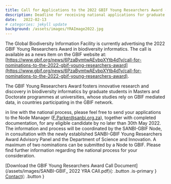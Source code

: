 ```yaml
---
title: Call for Applications to the 2022 GBIF Young Researchers Award - National Process
description: Deadline for receiving national applications for graduate students whose innovative research relies on biodiversity data:30 May 2022
date:   2022-02-13
# categories: jekyll update
background: /assets/images/YRAImage2022.jpg
---
```


The Global Biodiversity Information Facility is currently advertising the 2022 GBIF Young Researchers Award in biodiversity informatics.  The call is available as a news item on the GBIF website at:[https://www.gbif.org/news/6PzaBymtwAEvbpXYtb4d1y/call-for-nominations-to-the-2022-gbif-young-researchers-award](https://www.gbif.org/news/6PzaBymtwAEvbpXYtb4d1y/call-for-nominations-to-the-2022-gbif-young-researchers-award).

The GBIF Young Researchers Award fosters innovative research and discovery in biodiversity informatics by graduate students in Masters and Doctorate programmes at universities, whose studies rely on GBIF mediated data, in countries participating in the GBIF network.  

in line with the national process, please feel free to send your applications to the Node Manager (F.Parker@sanbi.org.za), together with completed documentation, for any eligible candidate by no later than 30th May 2022.  The information and process will be coordinated by the SANBI-GBIF Node, in consultation with the newly established SANBI-GBIF Young Researchers Award Advisory Panel and the Department of Science and Innovation.  A maximum of two nominations can be submitted by a Node to GBIF.  Please find further information regarding the national process for your consideration.
  

[Download the GBIF Young Researchers Award Call Document](/assets/images/SANBI-GBIF_ 2022 YRA CAll.pdf){: .button .is-primary }
[Contact](mailto:f.parker@sanbi.org.za){: .button }
